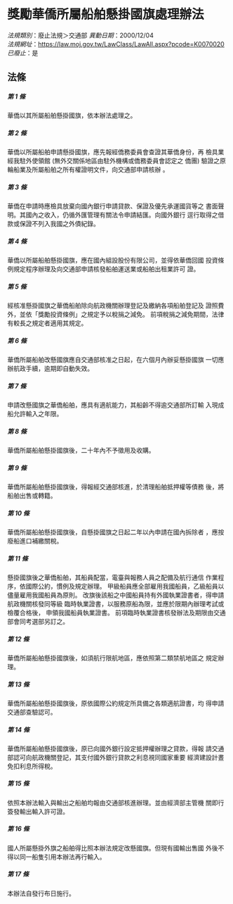 # 獎勵華僑所屬船舶懸掛國旗處理辦法

*法規類別*：廢止法規＞交通部
*異動日期*：2000/12/04  
*法規網址*：https://law.moj.gov.tw/LawClass/LawAll.aspx?pcode=K0070020
*已廢止*：是


## 法條
##### 第 1 條
華僑以其所屬船舶懸掛國旗，依本辦法處理之。

##### 第 2 條
華僑以所屬船舶申請懸掛國旗，應先報經僑務委員會查證其華僑身份，再
檢具業經我駐外使領館 (無外交關係地區由駐外機構或僑務委員會認定之
僑團) 驗證之原輪船業及所屬船舶之所有權證明文件，向交通部申請核辦
。

##### 第 3 條
華僑在申請時應檢具放棄向國內銀行申請貸款、保證及優先承運國貨等之
書面聲明。其國內之收入，仍循外匯管理有關法令申請結匯。向國外銀行
逕行取得之借款或保證不列入我國之外債紀錄。

##### 第 4 條
華僑以所屬船舶懸掛國旗，應在國內組設股份有限公司，並得依華僑回國
投資條例規定程序辦理及向交通部申請核發船舶運送業或船舶出租業許可
證。

##### 第 5 條
經核准懸掛國旗之華僑船舶除向航政機關辦理登記及繳納各項船舶登記及
證照費外，並依「獎勵投資條例」之規定予以稅捐之減免。
前項稅捐之減免期間，法律有較長之規定者適用其規定。

##### 第 6 條
華僑所屬船舶改懸國旗應自交通部核准之日起，在六個月內辦妥懸掛國旗
一切應辦航政手續，逾期即自動失效。

##### 第 7 條
申請改懸國旗之華僑船舶，應具有適航能力，其船齡不得逾交通部所訂輸
入現成船允許輸入之年限。

##### 第 8 條
華僑所屬船舶懸掛國旗後，二十年內不予徵用及收購。

##### 第 9 條
華僑所屬船舶懸掛國旗後，得報經交通部核進，於清理船舶抵押權等債務
後，將船舶出售或轉籍。

##### 第 10 條
華僑所屬船舶懸掛國旗後，自懸掛國旗之日起二年以內申請在國內拆除者
，應按廢船進口補繳關稅。

##### 第 11 條
懸掛國旗後之華僑船舶，其船員配當，電臺與報務人員之配備及航行通信
作業程序，依國際公約，慣例及規定辦理。
甲級船員應全部雇用我國船員，乙級船員以儘量雇用我國船員為原則。
改旗後該船之中國船員持有外國執業證書者，得申請航政機關核發同等級
臨時執業證書，以服務原船為限，並應於限期內辦理考試或檢覆合格後，
申領我國船員執業證書。
前項臨時執業證書核發辦法及期限由交通部會同考選部另訂之。

##### 第 12 條
華僑所屬船舶懸掛國旗後，如須航行限航地區，應依照第二類禁航地區之
規定辦理。

##### 第 13 條
華僑所屬船舶懸掛國旗後，原依國際公約規定所具備之各類適航證書，均
得申請交通部查驗認可。

##### 第 14 條
華僑所屬船舶懸掛國旗後，原已向國外銀行設定抵押權辦理之貸款，得報
請交通部認可向航政機關登記，其支付國外銀行貸款之利息視同國家重要
經濟建設計晝免扣利息所得稅。

##### 第 15 條
依照本辦法輸入與輸出之船舶均報由交通部核進辦理。並由經濟部主管機
關即行簽發輸出輸入許可證。

##### 第 16 條
國人所屬懸掛外旗之船舶得比照本辦法規定改懸國旗。但現有國輸出售國
外後不得以同一船隻引用本辦法再行輸入。

##### 第 17 條
本辦法自發行布日施行。


